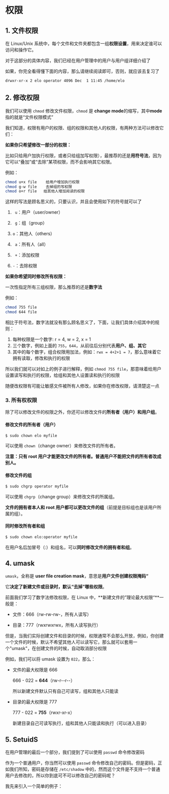 # 权限

## 1. 文件权限

在 Linux/Unix 系统中，每个文件和文件夹都包含一组**权限设置**，用来决定谁可以访问和操作它。

对于这部分的具体内容，我们已经在用户管理中的用户与用户组详细介绍了

如果，你完全看得懂下面的内容，那么请继续阅读即可，否则，就应该去复习了

```bash
drwxr-xr-x 2 elo operator 4096 Dec  1 11:45 /home/elo
```

## 2. 修改权限

我们可以使用 `chmod` 修改文件权限，`chmod` 是 **change mode**的缩写，其中**mode**指的就是“文件权限模式”

我们知道，权限有用户的权限、组的权限和其他人的权限，有两种方法可以修改它们：

**如果你只希望修改一部分的权限：**

比如只给用户加执行权限，或者只给组加写权限），最推荐的还是**用符号法**，因为它可以“叠加”或“去除”某项权限，而不会影响其它权限。

例如：

```bash
chmod u+x file    给用户增加执行权限
chmod g-w file    去掉组的写权限
chmod o+r file   给其他人增加阅读的权限
```

这样的写法是顾名思义的，只要认识，并且会使用如下的符号就可以了

1. ` u`：用户（user/owner）

2. ` g`：组（group）

3.  `o`：其他人（others）

4. ` a`：所有人（all）

5.  ` +`：添加权限

6.  `-`：去除权限

**如果你希望同时修改所有权限：**

一次性指定所有三组权限，那么推荐的还是**数字法**

例如：

```bash
chmod 755 file
chmod 644 file 
```

相比于符号法，数字法就没有那么顾名思义了，下面，让我们具体介绍其中的规则：

1.  每种权限是一个数字: r = 4, w = 2, x = 1
2. 三个数字，例如上面的 `755`，`644`，从前往后分别代表**用户、组、其它**
3. 其中的每个数字，组合权限用加法，例如：`rwx = 4+2+1 = 7`，那么意味着它拥有读取，修改和执行的权限

所以我们就可以对如上的例子进行解释，例如 `chmod 755 file`，那意味着给用户设置读写和执行的权限，给组和其他人设置读和执行的权限

随便改权限有可能让敏感文件被所有人修改，如果你在修改权限，请清楚这一点

### 3. 所有权权限

除了可以修改文件的权限之外，你还可以修改文件的**所有者（用户）和用户组**。

#### 修改文件的所有者（用户）

```bash
$ sudo chown elo myfile
```

可以使用 `chown`（change owner）来修改文件的所有者。

**注意：只有 root 用户才能更改文件的所有者。普通用户不能把文件的所有者改成别人。**

#### 修改文件的组

```bash
$ sudo chgrp operator myfile
```

可以使用 `chgrp`（change group）来修改文件的所属组。

**文件的拥有者本人和 root 用户都可以更改文件的组**（前提是目标组也是该用户所属的组）。

#### 同时修改所有者和组

```bash
$ sudo chown elo:operator myfile
```

在用户名后加冒号（:）和组名，可以**同时修改文件的拥有者和组**。

## 4. umask

`umask`，全称是 **user file creation mask**，意思是**用户文件创建权限掩码“**

它**决定了新建文件或目录时，默认“去掉”哪些权限**。

前面我们学习了数字法修改权限，在 Linux 中，**新建文件的”理论最大权限“**一般是：

- 文件：666（rw-rw-rw-，所有人读写）

- 目录：777（rwxrwxrwx，所有人读写执行）

但是，当我们实际创建文件和目录的时候，权限通常不会那么开放，例如，你创建一个文件的时候，默认不希望其他人可以读写它，那么就可以套用一个"umask"，在创建文件的时候，自动取消部分权限

例如，我们可以将 umask 设置为 `022`，那么：

- 文件的最大权限是 666

   666 - 022 = **644**（rw-r--r--）

  所以新建文件默认只有自己可读写，组和其他人只能读

- 目录的最大权限是 777

   777 - 022 = **755**（rwxr-xr-x）

  新建目录自己可读写执行，组和其他人只能读和执行（可以进入目录）

## 5. SetuidS

在用户管理的最后一个部分，我们提到了可以使用 `passwd` 命令修改密码

作为一个普通用户，你当然可以使用 `passwd` 命令修改自己的密码。但是密码，正如我们所知，密码是存储在 `/etc/shadow` 中的，然而这个文件是不支持一个普通用户去修改的，所以你到底可不可以修改自己的密码呢？

我先来引入一个简单的例子：